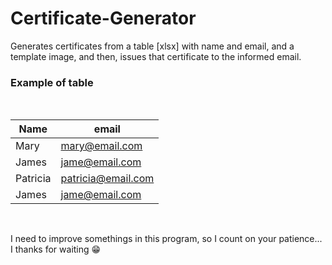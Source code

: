 # Certificate-Generator
Generates certificates from a table [xlsx] with name and email, and a template image, and then, issues that certificate to the informed email.
<br/>
### Example of table
<br/>


| Name | email  |
|  --- | --- |
| Mary  | mary@email.com  |
| James | jame@email.com  |
| Patricia  | patricia@email.com  |
| James | jame@email.com|

<br/>

I need to improve somethings in this program, so I count on your patience... I thanks for waiting :grin:
